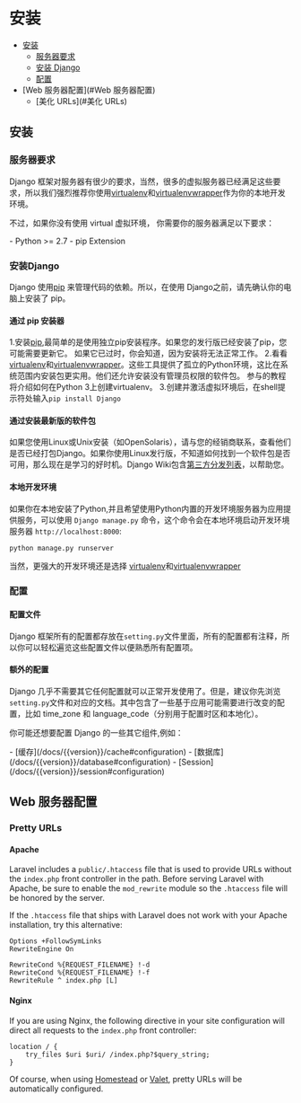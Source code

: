# 安装

- [安装](#安装)
    - [服务器要求](#服务器要求)
    - [安装 Django](#安装Django)
    - [配置](#配置)
- [Web 服务器配置](#Web 服务器配置)
    - [美化 URLs](#美化 URLs)

<a name="installation"></a>
## 安装


<a name="server-requirements"></a>
### 服务器要求

Django 框架对服务器有很少的要求，当然，很多的虚拟服务器已经满足这些要求，所以我们强烈推荐你使用[virtualenv](https://virtualenv.pypa.io/)和[virtualenvwrapper](https://virtualenvwrapper.readthedocs.io/en/latest/)作为你的本地开发环境。

不过，如果你没有使用 virtual 虚拟环境， 你需要你的服务器满足以下要求：

<div class="content-list" markdown="1">
- Python >= 2.7
- pip Extension
</div>

<a name="installing-django"></a>
### 安装Django

Django 使用[pip](https://pypi.python.org/pypi/pip) 来管理代码的依赖。所以，在使用 Django之前，请先确认你的电脑上安装了 pip。

#### 通过 pip 安装器

1.安装[pip](https://pip.pypa.io),最简单的是使用独立pip安装程序。如果您的发行版已经安装了pip，您可能需要更新它。
  如果它已过时，你会知道，因为安装将无法正常工作。
2.看看[virtualenv](https://virtualenv.pypa.io/)和[virtualenvwrapper](https://virtualenvwrapper.readthedocs.io/en/latest/)。这些工具提供了孤立的Python环境，这比在系统范围内安装包更实用。他们还允许安装没有管理员权限的软件包。
  参与的教程将介绍如何在Python 3上创建virtualenv。
3.创建并激活虚拟环境后，在shell提示符处输入`pip install Django`

#### 通过安装最新版的软件包

如果您使用Linux或Unix安装（如OpenSolaris），请与您的经销商联系，查看他们是否已经打包Django。如果你使用Linux发行版，不知道如何找到一个软件包是否可用，那么现在是学习的好时机。Django Wiki包含[第三方分发列表](https://code.djangoproject.com/wiki/Distributions)，以帮助您。

#### 本地开发环境

如果你在本地安装了Python,并且希望使用Python内置的开发环境服务器为应用提供服务，可以使用 `Django manage.py` 命令，这个命令会在本地环境启动开发环境服务器  `http://localhost:8000`:

    python manage.py runserver

当然，更强大的开发环境还是选择 [virtualenv](https://virtualenv.pypa.io/)和[virtualenvwrapper](https://virtualenvwrapper.readthedocs.io/en/latest/)

<a name="configuration"></a>
### 配置

#### 配置文件

Django 框架所有的配置都存放在`setting.py`文件里面，所有的配置都有注释，所以你可以轻松遍览这些配置文件以便熟悉所有配置项。 

#### 额外的配置

Django 几乎不需要其它任何配置就可以正常开发使用了。但是，建议你先浏览`setting.py`文件和对应的文档。其中包含了一些基于应用可能需要进行改变的配置，比如 time_zone 和 language_code（分别用于配置时区和本地化）。

你可能还想要配置 Django 的一些其它组件,例如：

<div class="content-list" markdown="1">
- [缓存](/docs/{{version}}/cache#configuration)
- [数据库](/docs/{{version}}/database#configuration)
- [Session](/docs/{{version}}/session#configuration)
</div>

<a name="web-server-configuration"></a>
## Web 服务器配置

<a name="pretty-urls"></a>
### Pretty URLs

#### Apache

Laravel includes a `public/.htaccess` file that is used to provide URLs without the `index.php` front controller in the path. Before serving Laravel with Apache, be sure to enable the `mod_rewrite` module so the `.htaccess` file will be honored by the server.

If the `.htaccess` file that ships with Laravel does not work with your Apache installation, try this alternative:

    Options +FollowSymLinks
    RewriteEngine On

    RewriteCond %{REQUEST_FILENAME} !-d
    RewriteCond %{REQUEST_FILENAME} !-f
    RewriteRule ^ index.php [L]

#### Nginx

If you are using Nginx, the following directive in your site configuration will direct all requests to the `index.php` front controller:

    location / {
        try_files $uri $uri/ /index.php?$query_string;
    }

Of course, when using [Homestead](/docs/{{version}}/homestead) or [Valet](/docs/{{version}}/valet), pretty URLs will be automatically configured.
